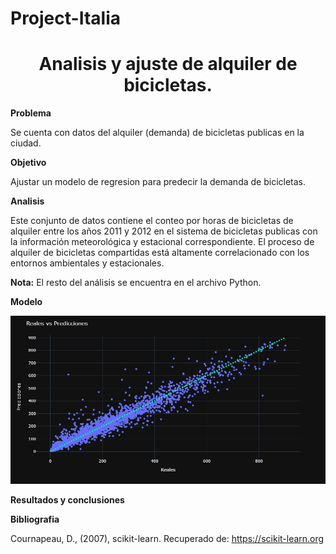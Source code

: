 # Project-Italia
# <center> Analisis y ajuste de alquiler de bicicletas. 
 
**Problema**

Se cuenta con datos del alquiler (demanda) de bicicletas publicas en la ciudad. 

**Objetivo**

Ajustar un modelo de regresion para predecir la demanda de bicicletas.

**Analisis**

Este conjunto de datos contiene el conteo por horas de bicicletas de alquiler entre los años 2011 y 2012 en el sistema de bicicletas publicas con la información meteorológica y estacional correspondiente. El proceso de alquiler de bicicletas compartidas está altamente correlacionado con los entornos ambientales y estacionales.

**Nota:** El resto del análisis se encuentra en el archivo Python.

**Modelo**

![alt text](https://github.com/oecorrechag/Project-Italia/blob/main/Plot.png)

**Resultados y conclusiones**



**Bibliografia**

Cournapeau, D., (2007), scikit-learn. Recuperado de: https://scikit-learn.org